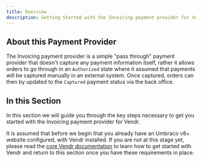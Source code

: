 ```yaml
---
title: Overview
description: Getting Started with the Invoicing payment provider for Vendr, the eCommerce solution for Umbraco v8+
---
```


## About this Payment Provider

The Invoicing payment provider is a simple "pass through" payment provider that doesn't capture any payment information itself, rather it allows orders to go through in an `Authorized` state where it assumed that payments will be captured manually in an external system. Once captured, orders can then by updated to the `Captured` payment status via the back office.

## In this Section

In this section we will guide you through the key steps necessary to get you started with the Invoicing payment provider for Vendr.

It is assumed that before we begin that you already have an Umbraco v8+ website configured, with Vendr installed. If you are not at this stage yet, please read the [core Vendr documentation](../../../../../core/) to learn how to get started with Vendr and return to this section once you have these requirements in place.
